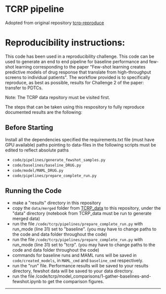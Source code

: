# TCRP pipeline
Adopted from original repository [tcrp-reproduce](https://github.com/shfong/tcrp-reproduce.git)
# Reproducibility instructions:
This code has been used in a reproducibility challenge. This code can be used to generate an end to end pipeline for baseline performance and few-shot learning corresponding to the paper "Few-shot learning creates predictive models of drug response that translate from high-throughput screens to individual patients". The workflow provided is to specifically reproduce, as best as possible, results for Challenge 2 of the paper: transfer to PDTCs.

Note: The TCRP data repsitory must be visited first.

The steps that can be taken using this respository to fully reproduce documented results are the following: 

## Before Starting 
Install all the dependencies specified the requirements.txt file (must have GPU available) 
paths pointing to data-files in the following scripts must be edited to reflect absolute paths
- `code/pipelines/generate_fewshot_samples.py`
- `code/baselines/baseline_DRUG.py`
- `code/model/MAML_DRUG.py`
- `code/pipelines/prepare_complete_run.py`
## Running the Code
- make a "results" directory in this repository
- copy the `data/merged` folder from [TCRP_data](https://github.com/emilyso-99/TCRP_data) to this repository, under the "data" directory (notebook from TCRP_data must be run to generate merged data) 
- run the file `/code/tcrp/pipelines/prepare_complete_run.py` with run_mode (line 31) set to "baseline". (you may have to change paths to the code and data folder throughout the code)
- run the file `/code/tcrp/pipelines/prepare_complete_run.py` with run_mode (line 31) set to "tcrp". (you may have to change paths to the code and data folder throughout the code)
- commands for baseline runs and MAML runs will be saved in `code/created_models`, in `MAML_cmd` and `baseline_cmd` respectively.
- run the "run" file. Performance results will be saved to your results directory, fewshot data will be saved to your data directory. 
- run the file /code/tcrp/model_comparisons/1-gather-baselines-and-fewshot.ipynb to get the comparison figures.
----------------

